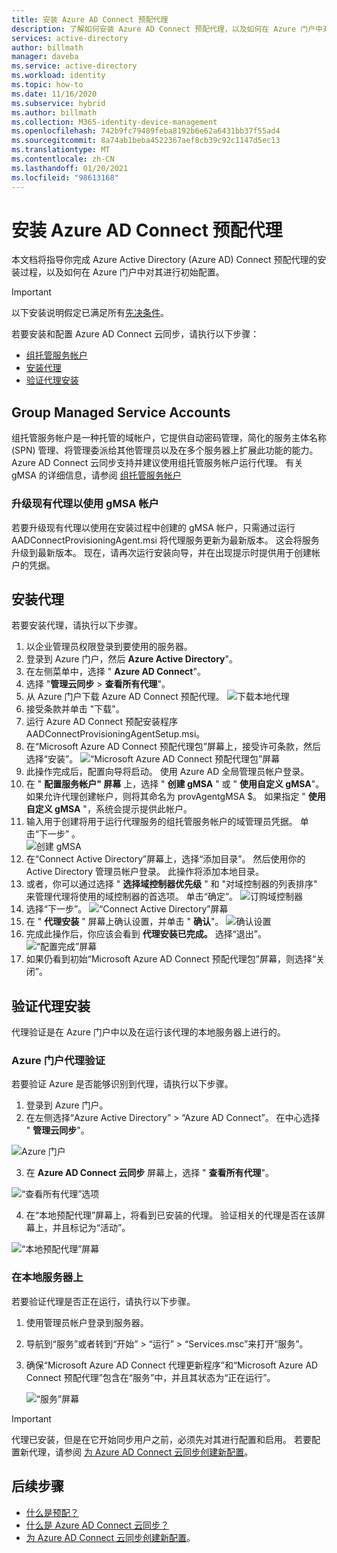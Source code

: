 ```yaml
---
title: 安装 Azure AD Connect 预配代理
description: 了解如何安装 Azure AD Connect 预配代理，以及如何在 Azure 门户中对其进行配置。
services: active-directory
author: billmath
manager: daveba
ms.service: active-directory
ms.workload: identity
ms.topic: how-to
ms.date: 11/16/2020
ms.subservice: hybrid
ms.author: billmath
ms.collection: M365-identity-device-management
ms.openlocfilehash: 742b9fc79489feba8192b6e62a6431bb37f55ad4
ms.sourcegitcommit: 8a74ab1beba4522367aef8cb39c92c1147d5ec13
ms.translationtype: MT
ms.contentlocale: zh-CN
ms.lasthandoff: 01/20/2021
ms.locfileid: "98613168"
---
```

# <a name="install-the-azure-ad-connect-provisioning-agent"></a>安装 Azure AD Connect 预配代理
本文档将指导你完成 Azure Active Directory (Azure AD) Connect 预配代理的安装过程，以及如何在 Azure 门户中对其进行初始配置。

>[!IMPORTANT]
>以下安装说明假定已满足所有[先决条件](how-to-prerequisites.md)。

若要安装和配置 Azure AD Connect 云同步，请执行以下步骤：

- [组托管服务帐户](#group-managed-service-accounts) 
- [安装代理](#install-the-agent)
- [验证代理安装](#verify-agent-installation)


## <a name="group-managed-service-accounts"></a>Group Managed Service Accounts
组托管服务帐户是一种托管的域帐户，它提供自动密码管理，简化的服务主体名称 (SPN) 管理、将管理委派给其他管理员以及在多个服务器上扩展此功能的能力。  Azure AD Connect 云同步支持并建议使用组托管服务帐户运行代理。  有关 gMSA 的详细信息，请参阅 [组托管服务帐户](/windows-server/security/group-managed-service-accounts/group-managed-service-accounts-overview) 


### <a name="upgrading-an-existing-agent-to-use-the-gmsa-account"></a>升级现有代理以使用 gMSA 帐户
若要升级现有代理以使用在安装过程中创建的 gMSA 帐户，只需通过运行 AADConnectProvisioningAgent.msi 将代理服务更新为最新版本。  这会将服务升级到最新版本。  现在，请再次运行安装向导，并在出现提示时提供用于创建帐户的凭据。



## <a name="install-the-agent"></a>安装代理
若要安装代理，请执行以下步骤。

 1. 以企业管理员权限登录到要使用的服务器。
 2. 登录到 Azure 门户，然后 **Azure Active Directory**"。
 3. 在左侧菜单中，选择 " **Azure AD Connect**"。
 4. 选择 "**管理云同步**  >  **查看所有代理**"。
 5. 从 Azure 门户下载 Azure AD Connect 预配代理。
   ![下载本地代理](media/how-to-install/install-9.png)</br>
 6. 接受条款并单击 "下载"。
 7. 运行 Azure AD Connect 预配安装程序 AADConnectProvisioningAgentSetup.msi。
 8. 在“Microsoft Azure AD Connect 预配代理包”屏幕上，接受许可条款，然后选择“安装”。
   ![“Microsoft Azure AD Connect 预配代理包”屏幕](media/how-to-install/install-1.png)</br>
 9. 此操作完成后，配置向导将启动。 使用 Azure AD 全局管理员帐户登录。
 10. 在 " **配置服务帐户" 屏幕** 上，选择 " **创建 gMSA** " 或 " **使用自定义 gMSA**"。  如果允许代理创建帐户，则将其命名为 provAgentgMSA $。 如果指定 " **使用自定义 gMSA** "，系统会提示提供此帐户。
 11. 输入用于创建将用于运行代理服务的组托管服务帐户的域管理员凭据。 单击“下一步”  。  
   ![创建 gMSA](media/how-to-install/install-12.png)</br>
 12. 在“Connect Active Directory”屏幕上，选择“添加目录”。 然后使用你的 Active Directory 管理员帐户登录。 此操作将添加本地目录。 
 13. 或者，你可以通过选择 " **选择域控制器优先级** " 和 "对域控制器的列表排序" 来管理代理将使用的域控制器的首选项。   单击“确定”。
  ![订购域控制器](media/how-to-install/install-2a.png)</br>
 14. 选择“下一步”。
  ![“Connect Active Directory”屏幕](media/how-to-install/install-3a.png)</br>
 15.  在 " **代理安装** " 屏幕上确认设置，并单击 " **确认**"。
  ![确认设置](media/how-to-install/install-11.png)</br>
 16. 完成此操作后，你应该会看到 **代理安装已完成。** 选择“退出”。
  ![“配置完成”屏幕](media/how-to-install/install-4a.png)</br>
 17. 如果仍看到初始“Microsoft Azure AD Connect 预配代理包”屏幕，则选择“关闭”。

## <a name="verify-agent-installation"></a>验证代理安装
代理验证是在 Azure 门户中以及在运行该代理的本地服务器上进行的。

### <a name="azure-portal-agent-verification"></a>Azure 门户代理验证
若要验证 Azure 是否能够识别到代理，请执行以下步骤。

 1. 登录到 Azure 门户。
 2. 在左侧选择“Azure Active Directory” > “Azure AD Connect”。 在中心选择 " **管理云同步**"。

   ![Azure 门户](media/how-to-install/install-6.png)</br>

 3.  在 **Azure AD Connect 云同步** 屏幕上，选择 " **查看所有代理**"。

   ![“查看所有代理”选项](media/how-to-install/install-7.png)</br>
 
 4. 在“本地预配代理”屏幕上，将看到已安装的代理。 验证相关的代理是否在该屏幕上，并且标记为“活动”。

   ![“本地预配代理”屏幕](media/how-to-install/verify-1.png)</br>



### <a name="on-the-local-server"></a>在本地服务器上
若要验证代理是否正在运行，请执行以下步骤。

1.  使用管理员帐户登录到服务器。
1.  导航到“服务”或者转到“开始” > “运行” > “Services.msc”来打开“服务”。
1.  确保“Microsoft Azure AD Connect 代理更新程序”和“Microsoft Azure AD Connect 预配代理”包含在“服务”中，并且其状态为“正在运行”。

    ![“服务”屏幕](media/how-to-install/troubleshoot-1.png)

>[!IMPORTANT]
>代理已安装，但是在它开始同步用户之前，必须先对其进行配置和启用。 若要配置新代理，请参阅 [为 Azure AD Connect 云同步创建新配置](how-to-configure.md)。




## <a name="next-steps"></a>后续步骤 

- [什么是预配？](what-is-provisioning.md)
- [什么是 Azure AD Connect 云同步？](what-is-cloud-sync.md)
- [为 Azure AD Connect 云同步创建新配置](how-to-configure.md)。

